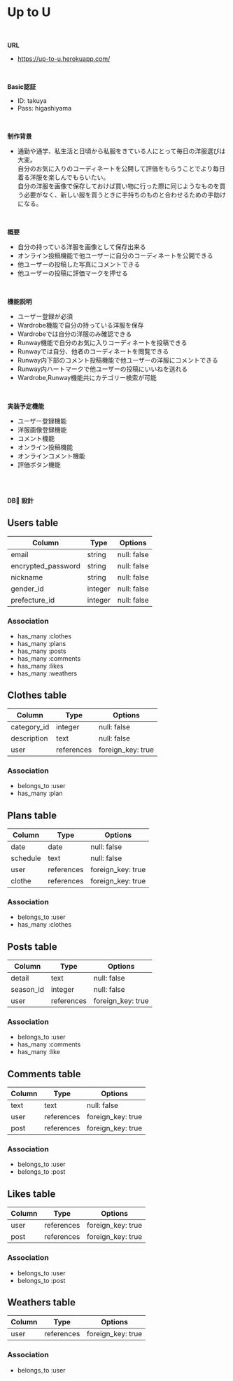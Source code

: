 # Up to U
<br>

**URL**
* https://up-to-u.herokuapp.com/
<br>

**Basic認証**
* ID: takuya
* Pass: higashiyama
<br>

**制作背景**
* 通勤や通学、私生活と日頃から私服をきている人にとって毎日の洋服選びは大変。  
自分のお気に入りのコーディネートを公開して評価をもらうことでより毎日着る洋服を楽しんでもらいたい。  
自分の洋服を画像で保存しておけば買い物に行った際に同じようなものを買う必要がなく、新しい服を買うときに手持ちのものと合わせるための手助けになる。  
<br>

**概要**
* 自分の持っている洋服を画像として保存出来る  
* オンライン投稿機能で他ユーザーに自分のコーディネートを公開できる  
* 他ユーザーの投稿した写真にコメントできる  
* 他ユーザーの投稿に評価マークを押せる  
<br>

**機能説明**
* ユーザー登録が必須  
* Wardrobe機能で自分の持っている洋服を保存  
* Wardrobeでは自分の洋服のみ確認できる  
* Runway機能で自分のお気に入りコーディネートを投稿できる  
* Runwayでは自分、他者のコーディネートを閲覧できる  
* Runway内下部のコメント投稿機能で他ユーザーの洋服にコメントできる  
* Runway内ハートマークで他ユーザーの投稿にいいねを送れる  
* Wardrobe,Runway機能共にカテゴリー検索が可能  
<br>

**実装予定機能**
* ユーザー登録機能  
* 洋服画像登録機能  
* コメント機能  
* オンライン投稿機能  
* オンラインコメント機能  
* 評価ボタン機能  
<br>
<br>

**DB 設計**

## Users table

| Column             | Type                | Options                 |
|--------------------|---------------------|-------------------------|
| email              | string              | null: false             |
| encrypted_password | string              | null: false             |
| nickname           | string              | null: false             |
| gender_id          | integer             | null: false             |
| prefecture_id      | integer             | null: false             |

### Association

* has_many :clothes
* has_many :plans
* has_many :posts
* has_many :comments
* has_many :likes
* has_many :weathers


## Clothes table

| Column           | Type          | Options             |
| ---------------- | ------------- | ------------------- |
| category_id      | integer       | null: false         |
| description      | text          | null: false         |
| user             | references    | foreign_key: true   |

### Association
* belongs_to :user
* has_many :plan


## Plans table

| Column           |Type           |Options              |
| ---------------- | ------------- | ------------------- |
| date             | date          | null: false         |
| schedule         | text          | null: false         |
| user             | references    | foreign_key: true   |
| clothe           | references    | foreign_key: true   |

### Association
* belongs_to :user
* has_many :clothes


## Posts table

| Column           |Type           |Options              |
| ---------------- | ------------- | ------------------- |
| detail           | text          | null: false         |
| season_id        | integer       | null: false         |
| user             | references    | foreign_key: true   |

### Association
* belongs_to :user
* has_many :comments
* has_many :like


## Comments table

| Column           |Type           |Options              |
| ---------------- | ------------- | ------------------- |
| text             | text          | null: false         |
| user             | references    | foreign_key: true   |
| post             | references    | foreign_key: true   |

### Association
* belongs_to :user
* belongs_to :post


## Likes table

| Column           |Type           |Options              |
| ---------------- | ------------- | ------------------- |
| user             | references    | foreign_key: true   |
| post             | references    | foreign_key: true   |

### Association
* belongs_to :user
* belongs_to :post


## Weathers table

| Column           |Type           |Options              |
| ---------------- | ------------- | ------------------- |
| user             | references    | foreign_key: true   |

### Association
* belongs_to :user